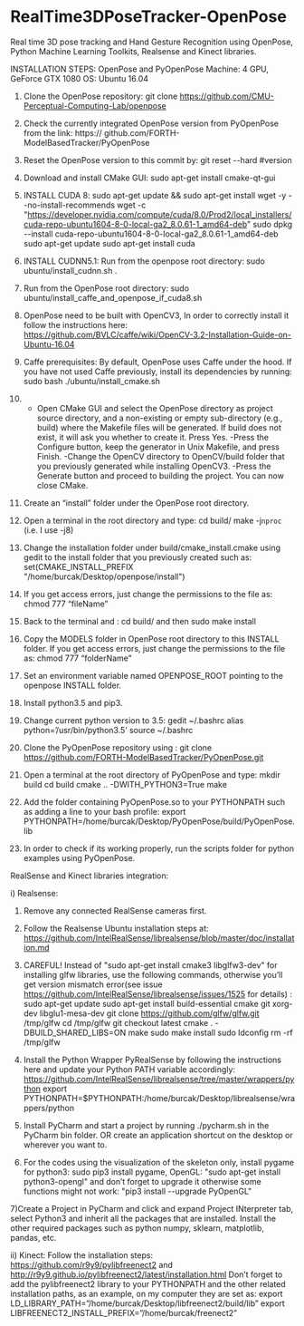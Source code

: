 # RealTime3DPoseTracker-OpenPose
Real time 3D pose tracking and Hand Gesture Recognition using OpenPose, Python Machine Learning Toolkits, Realsense and Kinect libraries. 

INSTALLATION STEPS: 
OpenPose and PyOpenPose
Machine: 4 GPU, GeForce GTX 1080
OS: Ubuntu 16.04

1) Clone the OpenPose repository: 
	git clone https://github.com/CMU-Perceptual-Computing-Lab/openpose
2) Check the currently integrated OpenPose version from PyOpenPose from the link: https://	github.com/FORTH-ModelBasedTracker/PyOpenPose

3) Reset the OpenPose version to this commit by: 
    git reset --hard #version
4) Download and install CMake GUI: sudo apt-get install cmake-qt-gui

5) INSTALL CUDA 8: 
sudo apt-get update && sudo apt-get install wget -y --no-install-recommends
wget -c "https://developer.nvidia.com/compute/cuda/8.0/Prod2/local_installers/cuda-repo-ubuntu1604-8-0-local-ga2_8.0.61-1_amd64-deb"
sudo dpkg --install cuda-repo-ubuntu1604-8-0-local-ga2_8.0.61-1_amd64-deb
sudo apt-get update
sudo apt-get install cuda

6) INSTALL CUDNN5.1: Run from the openpose root directory: 
	sudo ubuntu/install_cudnn.sh  . 

7) Run from the OpenPose root directory: 
	sudo ubuntu/install_caffe_and_openpose_if_cuda8.sh
8) OpenPose need to be built with OpenCV3, In order to correctly install it follow the instructions here: https://github.com/BVLC/caffe/wiki/OpenCV-3.2-Installation-Guide-on-Ubuntu-16.04

9) Caffe prerequisites: By default, OpenPose uses Caffe under the hood. If you have not used Caffe previously, install its dependencies by running:
     sudo bash ./ubuntu/install_cmake.sh
10) - Open CMake GUI and select the OpenPose directory as project source directory, and a non-existing or empty sub-directory (e.g., build) where the Makefile files will be generated. If build does not exist, it will ask you whether to create it. Press Yes.
    -Press the Configure button, keep the generator in Unix Makefile, and press Finish.
    -Change the OpenCV directory to OpenCV/build folder that you previously generated while installing OpenCV3. 
    -Press the Generate button and proceed to building the project. You can now close CMake.
10) Create an “install” folder under the OpenPose root directory. 
11) Open a terminal in the root directory and type: 
cd build/
make -j`nproc` (i.e. I use -j8)

12) Change the installation folder under build/cmake_install.cmake using gedit to the install folder that you previously created such as: 
set(CMAKE_INSTALL_PREFIX "/home/burcak/Desktop/openpose/install")
13) If  you get access errors, just change the permissions to the file as: chmod 777 “fileName”
14) Back to the terminal and : cd build/ and then sudo make install
15) Copy the MODELS folder in OpenPose root directory to this INSTALL folder.  If  you get access errors, just change the permissions to the file as: chmod 777 “folderName”
16) Set an environment variable named OPENPOSE_ROOT pointing to the openpose INSTALL folder.
17) Install python3.5 and pip3. 
18) Change current python version to 3.5: 
	gedit ~/.bashrc
	alias python=’/usr/bin/python3.5’
	source ~/.bashrc

19) Clone the PyOpenPose repository using : 
    git clone https://github.com/FORTH-ModelBasedTracker/PyOpenPose.git
20) Open a terminal at the root directory of PyOpenPose and type: 
	mkdir build 
	cd build 
	cmake .. -DWITH_PYTHON3=True
	make 

21) Add the folder containing PyOpenPose.so to your PYTHONPATH such as adding a line to your bash profile: 
    export PYTHONPATH=/home/burcak/Desktop/PyOpenPose/build/PyOpenPose.lib
22) In order to check if its working properly, run the scripts folder for python examples using PyOpenPose.




RealSense and Kinect libraries integration: 

i) Realsense: 
1) Remove any connected RealSense cameras first. 
2) Follow the Realsense Ubuntu installation steps at:         
	https://github.com/IntelRealSense/librealsense/blob/master/doc/installation.md
3) CAREFUL! Instead of "sudo apt-get install cmake3 libglfw3-dev" for installing glfw libraries, use the following commands, otherwise you’ll get version mismatch error(see issue https://github.com/IntelRealSense/librealsense/issues/1525 for details) :
	sudo apt-get update
	sudo apt-get install build-essential cmake git xorg-dev libglu1-mesa-dev
	git clone https://github.com/glfw/glfw.git /tmp/glfw
	cd /tmp/glfw
	git checkout latest
	cmake . -DBUILD_SHARED_LIBS=ON
	make
	sudo make install
	sudo ldconfig
	rm -rf /tmp/glfw

4) Install the Python Wrapper PyRealSense by following the instructions here and update your Python PATH variable accordingly: 
	https://github.com/IntelRealSense/librealsense/tree/master/wrappers/python
	export PYTHONPATH=$PYTHONPATH:/home/burcak/Desktop/librealsense/wrappers/python

5) Install PyCharm and start a project by running ./pycharm.sh in the PyCharm bin folder. OR create an application shortcut on the desktop or wherever you want to. 

6) For the codes using the visualization of the skeleton only, install pygame for python3: sudo pip3 install pygame, OpenGL: "sudo apt-get install python3-opengl" and don’t forget to upgrade it otherwise some functions might not work: "pip3 install --upgrade PyOpenGL"

7)Create a Project in PyCharm and click and expand Project INterpreter tab, select Python3 and inherit all the packages that are installed. Install the other required packages such as python numpy, sklearn, matplotlib, pandas, etc. 


ii) Kinect: 
Follow the installation steps:  https://github.com/r9y9/pylibfreenect2 and http://r9y9.github.io/pylibfreenect2/latest/installation.html
Don’t forget to add the pylibfreenect2 library to your PYTHONPATH and the other related installation paths, as an example, on my computer they are set as: 
    export LD_LIBRARY_PATH=”/home/burcak/Desktop/libfreenect2/build/lib”
    export LIBFREENECT2_INSTALL_PREFIX=”/home/burcak/freenect2”    


